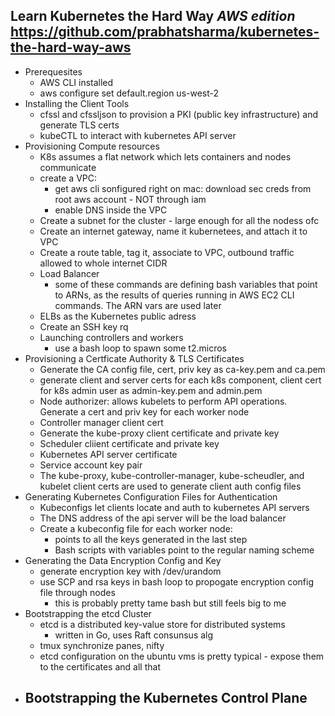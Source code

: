 **Learn Kubernetes the Hard Way** 
*AWS edition*
https://github.com/prabhatsharma/kubernetes-the-hard-way-aws
---

- Prerequesites
    - AWS CLI installed
    - aws configure set default.region us-west-2
- Installing the Client Tools
    - cfssl and cfssljson to provision a PKI (public key infrastructure) and generate TLS certs
    - kubeCTL to interact with kubernetes API server
- Provisioning Compute resources
    - K8s assumes a flat network which lets containers and nodes communicate
    - create a VPC:
        - get aws cli sonfigured right on mac: download sec creds from root aws account - NOT through iam   
        - enable DNS inside the VPC
    - Create a subnet for the cluster - large enough for all the nodess ofc
    - Create an internet gateway, name it kubernetees, and attach it to VPC
    - Create a route table, tag it, associate to VPC, outbound traffic allowed to whole internet CIDR
    - Load Balancer
        - some of these commands are defining bash variables that point to ARNs, as the results of queries running in AWS EC2 CLI commands. The ARN vars are used later
    - ELBs as the Kubernetes public adress
    - Create an SSH key rq
    - Launching controllers and workers
        - use a bash loop to spawn some t2.micros
- Provisioning a Certficate Authority & TLS Certificates
    - Generate the CA config file, cert, priv key as ca-key.pem and ca.pem
    - generate client and server certs for each k8s component, client cert for k8s admin user as admin-key.pem and admin.pem 
    - Node authorizer: allows kubelets to perform API operations. Generate a cert and priv key for each worker node
    - Controller manager client cert
    - Generate the kube-proxy client certificate and private key
    - Scheduler cliient certificate and private key
    - Kubernetes API server certificate
    - Service account key pair
    - The kube-proxy, kube-controller-manager, kube-scheudler, and kubelet client certs are used to generate client auth config files
- Generating Kubernetes Configuration Files for Authentication
    - Kubeconfigs let clients locate and auth to kubernetes API servers
    - The DNS address of the api server will be the load balancer
    - Create a kubeconfig file for each worker node: 
        - points to all the keys generated in the last step 
        - Bash scripts with variables point to the regular naming scheme 
- Generating the Data Encryption Config and Key
    - generate encryption key with /dev/urandom
    - use SCP and rsa keys in bash loop to propogate encryption config file through nodes
        - this is probably pretty tame bash but still feels big to me
- Bootstrapping the etcd Cluster
    - etcd is a distributed key-value store for distributed systems
        - written in Go, uses Raft consunsus alg
    - tmux synchronize panes, nifty
    - etcd configuration on the ubuntu vms is pretty typical - expose them to the certificates and all that
- Bootstrapping the Kubernetes Control Plane
    - 